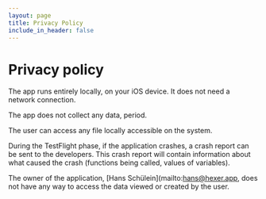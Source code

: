 ```yaml
---
layout: page
title: Privacy Policy
include_in_header: false
---
```


# Privacy policy

The app runs entirely locally, on your iOS device. It does not need a network connection. 
    
The app does not collect any data, period. 

The user can access any file locally accessible on the system.

During the TestFlight phase, if the application crashes, a crash report can be sent to the developers. This crash report will contain information about what caused the crash (functions being called, values of variables). 

The owner of the application, [Hans Schülein](mailto:hans@hexer.app, does not have any way to access the data viewed or created by the user. 
